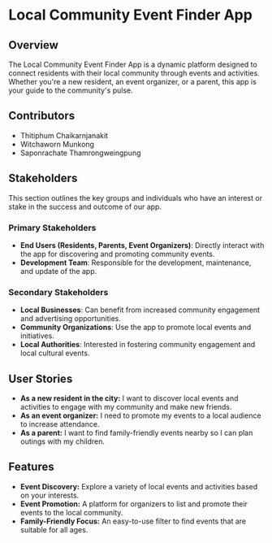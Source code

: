 # Local Community Event Finder App

## Overview
The Local Community Event Finder App is a dynamic platform designed to connect residents with their local community through events and activities. Whether you're a new resident, an event organizer, or a parent, this app is your guide to the community's pulse.

## Contributors
- Thitiphum Chaikarnjanakit
- Witchaworn Munkong
- Saponrachate​ Thamrongweingpung​

## Stakeholders
This section outlines the key groups and individuals who have an interest or stake in the success and outcome of our app.

### Primary Stakeholders
- **End Users (Residents, Parents, Event Organizers)**: Directly interact with the app for discovering and promoting community events.
- **Development Team**: Responsible for the development, maintenance, and update of the app.

### Secondary Stakeholders
- **Local Businesses**: Can benefit from increased community engagement and advertising opportunities.
- **Community Organizations**: Use the app to promote local events and initiatives.
- **Local Authorities**: Interested in fostering community engagement and local cultural events.

## User Stories
- **As a new resident in the city:** I want to discover local events and activities to engage with my community and make new friends.
- **As an event organizer:** I need to promote my events to a local audience to increase attendance.
- **As a parent:** I want to find family-friendly events nearby so I can plan outings with my children.

## Features
- **Event Discovery:** Explore a variety of local events and activities based on your interests.
- **Event Promotion:** A platform for organizers to list and promote their events to the local community.
- **Family-Friendly Focus:** An easy-to-use filter to find events that are suitable for all ages.
